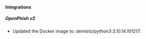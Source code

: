 
#### Integrations

##### OpenPhish v2

- Updated the Docker image to: *demisto/python3:3.10.14.101217*.

